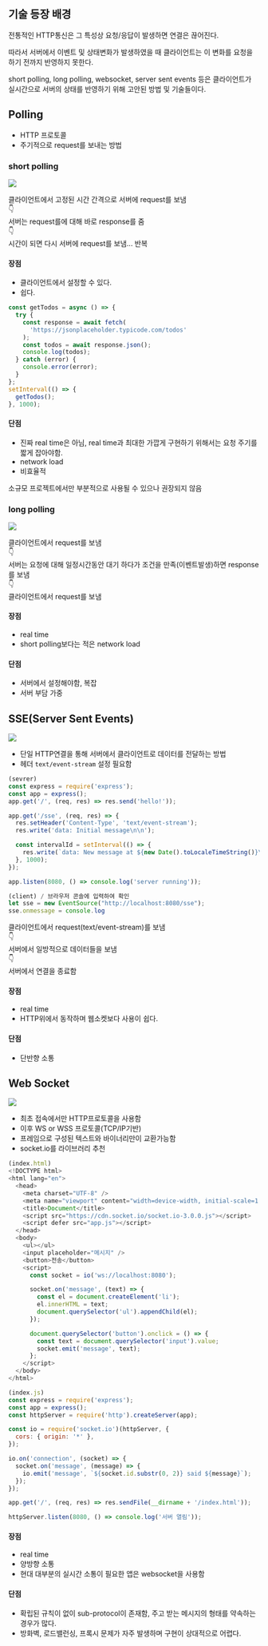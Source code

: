 ## 기술 등장 배경
 
전통적인 HTTP통신은 그 특성상 요청/응답이 발생하면 연결은 끊어진다.

따라서 서버에서 이벤트 및 상태변화가 발생하였을 때 클라이언트는 이 변화를 요청을 하기 전까지 반영하지 못한다.

short polling, long polling, websocket, server sent events 등은 클라이언트가 실시간으로 서버의 상태를 반영하기 위해 고안된 방법 및 기술들이다.

## Polling
- HTTP 프로토콜
- 주기적으로 request를 보내는 방법

### short polling

![](https://velog.velcdn.com/images/junsgk/post/b7c31d4a-7b8e-4600-a642-234be577b0e4/image.png)

클라이언트에서 고정된 시간 간격으로 서버에 request를 보냄<br/>
👇<br/>
서버는 request를에 대해 바로 response를 줌 <br/>
👇<br/>
시간이 되면 다시 서버에 request를 보냄... 반복

#### 장점
- 클라이언트에서 설정할 수 있다.
- 쉽다.

```js
const getTodos = async () => {
  try {
    const response = await fetch(
      'https://jsonplaceholder.typicode.com/todos'
    );
    const todos = await response.json();
    console.log(todos);
  } catch (error) {
    console.error(error);
  }
};
setInterval(() => {
  getTodos();
}, 1000);
```


#### 단점
- 진짜 real time은 아님, real time과 최대한 가깝게 구현하기 위해서는 요청 주기를 짧게 잡아야함.
- network load
- 비효율적

소규모 프로젝트에서만 부분적으로 사용될 수 있으나 권장되지 않음

### long polling

![](https://velog.velcdn.com/images/junsgk/post/0e2799b5-61f8-4ad7-ab57-2534e6ac7210/image.png)


클라이언트에서 request를 보냄<br/>
👇<br/>
서버는 요청에 대해 일정시간동안 대기 하다가 조건을 만족(이벤트발생)하면 response를 보냄<br/>
👇<br/>
클라이언트에서 request를 보냄

#### 장점
- real time
- short polling보다는 적은 network load

#### 단점
- 서버에서 설정해야함, 복잡
- 서버 부담 가중

## SSE(Server Sent Events)
![](https://velog.velcdn.com/images/junsgk/post/6364a103-e68b-4042-8a78-1a2f01b7c5d0/image.png)


- 단일 HTTP연결을 통해 서버에서 클라이언트로 데이터를 전달하는 방법
- 헤더 `text/event-stream` 설정 필요함

```js
(sevrer)
const express = require('express');
const app = express();
app.get('/', (req, res) => res.send('hello!'));

app.get('/sse', (req, res) => {
  res.setHeader('Content-Type', 'text/event-stream');
  res.write('data: Initial message\n\n');

  const intervalId = setInterval(() => {
    res.write(`data: New message at ${new Date().toLocaleTimeString()}\n\n`); // 형식 중요
  }, 1000);
});

app.listen(8080, () => console.log('server running'));

(client) / 브라우저 콘솔에 입력하여 확인
let sse = new EventSource("http://localhost:8080/sse");
sse.onmessage = console.log
```

클라이언트에서 request(text/event-stream)를 보냄<br/>
👇<br/>
서버에서 일방적으로 데이터들을 보냄<br/>
👇<br/>
서버에서 연결을 종료함

#### 장점
- real time
- HTTP위에서 동작하며 웹소켓보다 사용이 쉽다.

#### 단점
- 단반향 소통

## Web Socket
![](https://velog.velcdn.com/images/junsgk/post/b6a4f566-d4d0-41db-9ab1-0fb13457ada1/image.png)

- 최초 접속에서만 HTTP프로토콜을 사용함
- 이후 WS or WSS 프로토콜(TCP/IP기반)
- 프레임으로 구성된 텍스트와 바이너리만이 교환가능함
- socket.io를 라이브러리 추천

```js
(index.html)
<!DOCTYPE html>
<html lang="en">
  <head>
    <meta charset="UTF-8" />
    <meta name="viewport" content="width=device-width, initial-scale=1.0" />
    <title>Document</title>
    <script src="https://cdn.socket.io/socket.io-3.0.0.js"></script>
    <script defer src="app.js"></script>
  </head>
  <body>
    <ul></ul>
    <input placeholder="메시지" />
    <button>전송</button>
    <script>
      const socket = io('ws://localhost:8080');

      socket.on('message', (text) => {
        const el = document.createElement('li');
        el.innerHTML = text;
        document.querySelector('ul').appendChild(el);
      });

      document.querySelector('button').onclick = () => {
        const text = document.querySelector('input').value;
        socket.emit('message', text);
      };
    </script>
  </body>
</html>

(index.js)
const express = require('express');
const app = express();
const httpServer = require('http').createServer(app); 

const io = require('socket.io')(httpServer, {
  cors: { origin: '*' },
});

io.on('connection', (socket) => {
  socket.on('message', (message) => {
    io.emit('message', `${socket.id.substr(0, 2)} said ${message}`);
  });
});

app.get('/', (req, res) => res.sendFile(__dirname + '/index.html'));

httpServer.listen(8080, () => console.log('서버 열림'));


```

#### 장점
- real time
- 양방향 소통
- 현대 대부분의 실시간 소통이 필요한 앱은 websocket을 사용함

#### 단점
- 확립된 규칙이 없이 sub-protocol이 존재함, 주고 받는 메시지의 형태를 약속하는 경우가 많다.
- 방화벽, 로드밸런싱, 프록시 문제가 자주 발생하며 구현이 상대적으로 어렵다.
